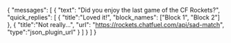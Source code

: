 {
  "messages": [
    {
      "text":  "Did you enjoy the last game of the CF Rockets?",
      "quick_replies": [
        {
          "title":"Loved it!",
          "block_names": ["Block 1", "Block 2"]
        },
        {
          "title":"Not really...",
          "url": "https://rockets.chatfuel.com/api/sad-match",
          "type":"json_plugin_url"
        }
      ]
    }
  ]
}
